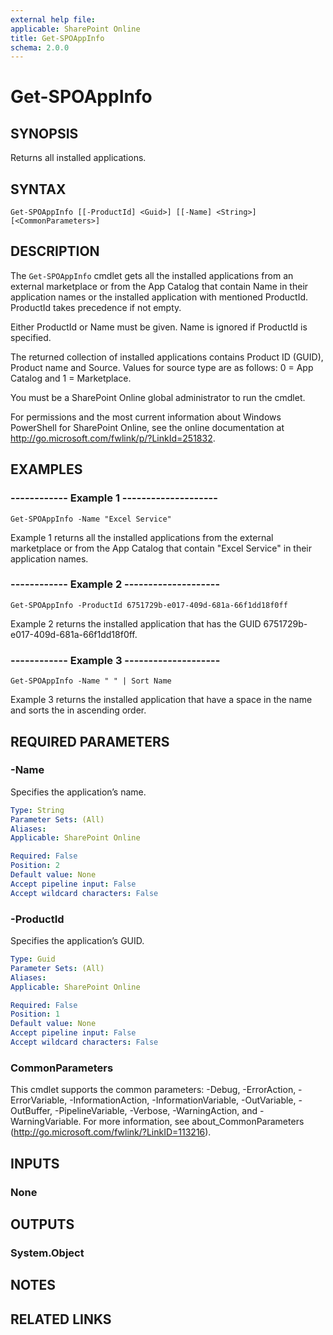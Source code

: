 ```yaml
---
external help file: 
applicable: SharePoint Online
title: Get-SPOAppInfo
schema: 2.0.0
---
```


# Get-SPOAppInfo

## SYNOPSIS
Returns all installed applications.

## SYNTAX

```
Get-SPOAppInfo [[-ProductId] <Guid>] [[-Name] <String>] [<CommonParameters>]
```

## DESCRIPTION
The `Get-SPOAppInfo` cmdlet gets all the installed applications from an external marketplace or from the App Catalog that contain Name in their application names or the installed application with mentioned ProductId. ProductId takes precedence if not empty.

Either ProductId or Name must be given. Name is ignored if ProductId is specified. 

The returned collection of installed applications contains Product ID (GUID), Product name and Source. Values for source type are as follows: 0 = App Catalog and 1 = Marketplace.

You must be a SharePoint Online global administrator to run the cmdlet.

For permissions and the most current information about Windows PowerShell for SharePoint Online, see the online documentation at http://go.microsoft.com/fwlink/p/?LinkId=251832.


## EXAMPLES

###   ------------ Example 1 --------------------
```
Get-SPOAppInfo -Name "Excel Service"
```
Example 1 returns all the installed applications from the external marketplace or from the App Catalog that contain "Excel Service" in their application names.

###   ------------ Example 2 --------------------
```
Get-SPOAppInfo -ProductId 6751729b-e017-409d-681a-66f1dd18f0ff
```
Example 2 returns the installed application that has the GUID 6751729b-e017-409d-681a-66f1dd18f0ff. 

###   ------------ Example 3 --------------------
```
Get-SPOAppInfo -Name " " | Sort Name
```
Example 3 returns the installed application that have a space in the name and sorts the in ascending order. 

## REQUIRED PARAMETERS

### -Name
Specifies the application’s name.

```yaml
Type: String
Parameter Sets: (All)
Aliases: 
Applicable: SharePoint Online

Required: False
Position: 2
Default value: None
Accept pipeline input: False
Accept wildcard characters: False
```

### -ProductId
Specifies the application’s GUID.

```yaml
Type: Guid
Parameter Sets: (All)
Aliases: 
Applicable: SharePoint Online

Required: False
Position: 1
Default value: None
Accept pipeline input: False
Accept wildcard characters: False
```

### CommonParameters
This cmdlet supports the common parameters: -Debug, -ErrorAction, -ErrorVariable, -InformationAction, -InformationVariable, -OutVariable, -OutBuffer, -PipelineVariable, -Verbose, -WarningAction, and -WarningVariable. For more information, see about_CommonParameters (http://go.microsoft.com/fwlink/?LinkID=113216).

## INPUTS

### None

## OUTPUTS

### System.Object

## NOTES

## RELATED LINKS
